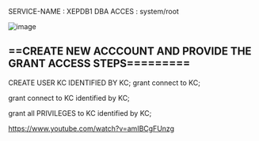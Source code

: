SERVICE-NAME : XEPDB1
DBA ACCES : system/root

![image](https://user-images.githubusercontent.com/50045226/182036732-3331d00b-0910-4f32-bf38-2a420e44d796.png)


==CREATE NEW ACCCOUNT AND PROVIDE THE GRANT ACCESS STEPS=========
---------------------------------------------------------------

CREATE USER KC IDENTIFIED BY KC;
grant connect to KC;

grant connect to KC identified by KC;

grant all PRIVILEGES to KC identified by KC;

https://www.youtube.com/watch?v=amIBCgFUnzg


